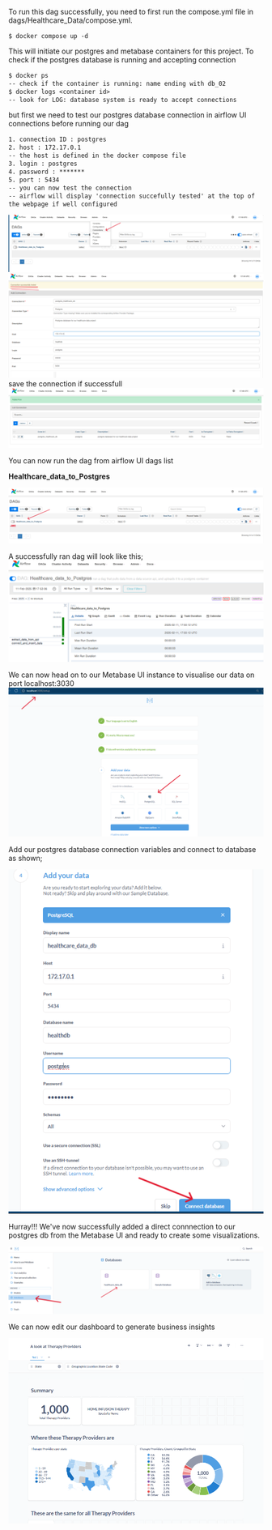 To run this dag successfully, you need to first run the compose.yml file in dags/Healthcare_Data/compose.yml.

    $ docker compose up -d

This will initiate our postgres and metabase containers for this project.
To check if the postgres database is running and accepting connection

    $ docker ps
    -- check if the container is running: name ending with db_02
    $ docker logs <container id>
    -- look for LOG: database system is ready to accept connections

but first we need to test our postgres database connection in airflow UI connections before running our dag

    1. connection ID : postgres
    2. host : 172.17.0.1
    -- the host is defined in the docker compose file
    3. login : postgres
    4. password : *******
    5. port : 5434
    -- you can now test the connection
    -- airflow will display 'connection succefully tested' at the top of the webpage if well configured

![Airflow UI Connection](./screenshots/airflow_connection1.png)
![Airflow UI Connection Page](./screenshots/airflow_connection2.png)
save the connection if successfull
![Airflow UI Connection](./screenshots/saved_postgres.png "Testing Airflow UI Connection")


You can now run the dag from airflow UI dags list
    
**Healthcare_data_to_Postgres**

![Airflow UI Dags](./screenshots/healthcare_data_dag.png "Dags List")

A successfully ran dag will look like this;
![Airflow UI Dag](./screenshots/successful_dag.png "A Successful Dag")

We can now head on to our Metabase UI instance to visualise our data on port localhost:3030
![Metabase UI](./screenshots/metabase.png)

Add our postgres database connection variables and connect to database as shown;

![Metabase UI](./screenshots/metabase2.png)

Hurray!!! We've now successfully added a direct connnection to our postgres db from the Metabase UI and ready to create some visualizations.

![Metabase UI](./screenshots/metabase3.png)

We can now edit our dashboard to generate business insights

![Metabase UI](./screenshots/dashboard.png)